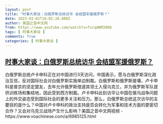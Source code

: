 ```yaml
---
layout: post
title: "时事大家谈：白俄罗斯总统访华 会结盟军援俄罗斯？"
date: 2023-03-01T16:02:28.000Z
author: 美国之音中文网
from: https://www.youtube.com/watch?v=fxcqANM390Q
tags: [ 时事大家谈 ]
comments: True
categories: [ 时事大家谈 ]
---
```

<!--1677686548000-->
[时事大家谈：白俄罗斯总统访华 会结盟军援俄罗斯？](https://www.youtube.com/watch?v=fxcqANM390Q)
------

<div>
白俄罗斯总统卢卡申科正在对中国进行3天访问，中国表示，愿与白俄罗斯深化政治互信，反对国际社会对白俄罗斯实施单边制裁。白俄罗斯和俄罗斯接壤，卢卡申科是普京的坚定盟友，去年允许俄罗斯借道其领土入侵乌克兰，并为俄罗斯军队提供训练场和集结地，因此受到西方制裁。卢卡申科此刻访华让中国在俄乌战争问题上的外交姿态受到国际社会的更多关注和压力。那么，白俄罗斯总统这次访华的主要目的是什么？中国对卢卡申科的政治支持是否会转化为军事和技术方面的更密切合作？又会对乌克兰战场产生什么影响？美国之音中文网视频 - https://www.voachinese.com/a/6985125.html
</div>
